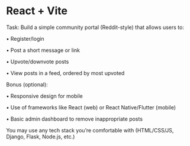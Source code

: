 # React + Vite
Task: Build a simple community portal (Reddit-style) that allows users to:

• Register/login

• Post a short message or link

• Upvote/downvote posts

• View posts in a feed, ordered by most upvoted



Bonus (optional):

•  Responsive design for mobile

•  Use of frameworks like React (web) or React Native/Flutter (mobile)

•  Basic admin dashboard to remove inappropriate posts



 You may use any tech stack you’re comfortable with (HTML/CSS/JS, Django, Flask, Node.js, etc.)